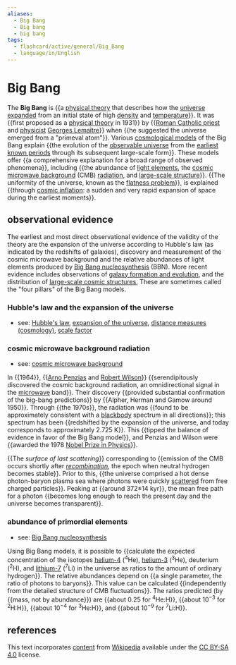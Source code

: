 ```yaml
---
aliases:
  - Big Bang
  - Big bang
  - big bang
tags:
  - flashcard/active/general/Big_Bang
  - language/in/English
---
```


# Big Bang

The __Big Bang__ is {{a [physical theory](theoretical%20physics.md) that describes how the [universe expanded](expansion%20of%20the%20universe.md) from an initial state of high [density](energy%20density.md) and [temperature](temperature.md)}}. It was {{first proposed as a [physical theory](theoretical%20physics.md) in 1931}} by {{[Roman Catholic priest](priesthood%20in%20the%20Catholic%20Church.md) and [physicist](physicist.md) [Georges Lemaître](Georges%20Lemaître.md)}} when {{he suggested the universe emerged from a "primeval atom"}}. Various [cosmological models](physical%20cosmology.md) of the Big Bang explain {{the evolution of the [observable universe](observable%20universe.md) from the [earliest known periods](planck%20units.md#cosmology) through its subsequent large-scale form}}. These models offer {{a comprehensive explanation for a broad range of observed phenomena}}, including {{the abundance of [light elements](chemical%20element.md), the [cosmic microwave background](cosmic%20microwave%20background.md) (CMB) [radiation](electromagnetic%20radiation.md), and [large-scale structure](observable%20universe.md#large-scale%20structure)}}. {{The uniformity of the universe, known as the [flatness problem](flatness%20problem.md)}}, is explained {{through [cosmic inflation](cosmic%20inflation.md): a sudden and very rapid expansion of space during the earliest moments}}. <!--SR:!2024-09-04,13,290!2024-09-03,12,270!2024-08-28,8,250!2024-09-07,16,290!2024-09-02,11,270!2024-09-06,15,290!2024-08-28,8,250!2024-09-08,17,290!2024-09-07,16,290-->

## observational evidence

The earliest and most direct observational evidence of the validity of the theory are the expansion of the universe according to Hubble's law (as indicated by the redshifts of galaxies), discovery and measurement of the cosmic microwave background and the relative abundances of light elements produced by [Big Bang nucleosynthesis](Big%20Bang%20nucleosynthesis.md) (BBN). More recent evidence includes observations of [galaxy formation and evolution](galaxy%20formation%20and%20evolution.md), and the distribution of [large-scale cosmic structures](observable%20universe.md#large-scale%20structure), These are sometimes called the "four pillars" of the Big Bang models.

### Hubble's law and the expansion of the universe

- see: [Hubble's law](Hubble's%20law.md), [expansion of the universe](expansion%20of%20the%20universe.md), [distance measures (cosmology)](distance%20measure.md), [scale factor](scale%20factor%20(cosmology).md)

### cosmic microwave background radiation

- see: [cosmic microwave background](cosmic%20microwave%20background.md)

In {{1964}}, {{[Arno Penzias](Arno%20Allan%20Penzias.md) and [Robert Wilson](Robert%20Woodrow%20Wilson.md)}} {{serendipitously discovered the cosmic background radiation, an omnidirectional signal in the [microwave](microwave.md) band}}. Their discovery {{provided substantial confirmation of the big-bang predictions}} by {{Alpher, Herman and Gamow around 1950}}. Through {{the 1970s}}, the radiation was {{found to be approximately consistent with a [blackbody](black%20body.md) spectrum in all directions}}; this spectrum has been {{redshifted by the expansion of the universe, and today corresponds to approximately 2.725 K}}. This {{tipped the balance of evidence in favor of the Big Bang model}}, and Penzias and Wilson were {{awarded the 1978 [Nobel Prize in Physics](Nobel%20Prize%20in%20Physics.md)}}. <!--SR:!2024-08-29,9,250!2024-08-29,9,250!2024-08-27,7,250!2024-09-05,14,290!2024-09-03,10,230!2024-08-28,6,250!2024-09-07,16,290!2024-08-31,11,270!2024-09-08,17,290!2024-08-28,8,250-->

{{The _surface of last scattering_}} corresponding to {{emission of the CMB occurs shortly after _[recombination](recombination%20(cosmology).md)_, the epoch when neutral hydrogen becomes stable}}. Prior to this, {{the universe comprised a hot dense photon-baryon plasma sea where photons were quickly [scattered](thomson%20scattering.md) from free charged particles}}. Peaking at {{around 372±14 kyr}}, the mean free path for a photon {{becomes long enough to reach the present day and the universe becomes transparent}}. <!--SR:!2024-09-04,13,290!2024-09-02,13,270!2024-08-27,7,250!2024-08-30,10,250!2024-09-04,13,290-->

### abundance of primordial elements

- see: [Big Bang nucleosynthesis](Big%20Bang%20nucleosynthesis.md)

Using Big Bang models, it is possible to {{calculate the expected concentration of the isotopes [helium-4](helium-4.md) (<sup>4</sup>He), [helium-3](helium-3.md) (<sup>3</sup>He), deuterium (<sup>2</sup>H), and [lithium-7](isotopes%20of%20lithium.md#lithium-7) (<sup>7</sup>Li) in the universe as ratios to the amount of ordinary hydrogen}}. The relative abundances depend on {{a single parameter, the ratio of photons to baryons}}. This value can be calculated {{independently from the detailed structure of CMB fluctuations}}. The ratios predicted (by {{mass, not by abundance}}) are {{about 0.25 for <sup>4</sup>He:H}}, {{about 10<sup>−3</sup> for <sup>2</sup>H:H}}, {{about 10<sup>−4</sup> for <sup>3</sup>He:H}}, and {{about 10<sup>−9</sup> for <sup>7</sup>Li:H}}. <!--SR:!2024-09-06,15,290!2024-09-08,17,290!2024-09-05,14,290!2024-09-08,17,290!2024-09-05,14,290!2024-08-26,6,250!2024-08-30,10,250!2024-08-29,7,250-->

## references

This text incorporates [content](https://en.wikipedia.org/wiki/Big_Bang) from [Wikipedia](Wikipedia.md) available under the [CC BY-SA 4.0](https://creativecommons.org/licenses/by-sa/4.0/) license.
